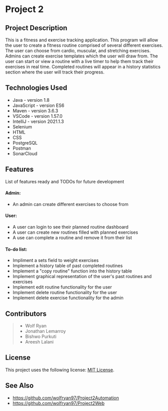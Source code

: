 # Project 2

## Project Description

This is a fitness and exercise tracking application. This program will allow the user to create a fitness routine comprised of several different exercises. The user can choose from cardio, muscular, and stretching exercises. Admins can create exercise templates which the user will draw from. The user can start or view a routine with a live timer to help them track their exercises in real time. Completed routines will appear in a history statistics section where the user will track their progress.


## Technologies Used

* Java - version 1.8
* JavaScript - version ES6
* Maven - version 3.6.3
* VSCode - version 1.57.0
* IntelliJ - version 2021.1.3
* Selenium
* HTML
* CSS
* PostgreSQL
* Postman
* SonarCloud


## Features

List of features ready and TODOs for future development
#### Admin:

- An admin can create different exercises to choose from
#### User:

- A user can login to see their planned routine dashboard
- A user can create new routines filled with planned exercises
- A use can complete a routine and remove it from their list

#### To-do list:

- Impliment a sets field to weight exercises
- Implement a history table of past completed routines
- Implement a "copy routine" function into the history table
- Implement graphical representation of the user's past routines and exercises
- Implement edit routine functionality for the user
- Implement delete routine functionality for the user
- Implement delete exercise functionality for the admin

## Contributors

> - Wolf Ryan
> - Jonathan Lemarroy
> - Bishwo Purkuti
> - Areesh Lalani

## License

This project uses the following license: [MIT License](https://github.com/wolfryan97/Project2Backend/blob/main/LICENSE).

## See Also

- https://github.com/wolfryan97/Project2Automation
- https://github.com/wolfryan97/Project2Web

